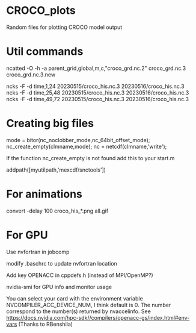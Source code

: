 # CROCO_plots
Random files for plotting CROCO model output

# Util commands
ncatted -O -h -a parent_grid,global,m,c,"croco_grd.nc.2" croco_grd.nc.3 croco_grd.nc.3.new


 ncks -F -d time,1,24 20230515/croco_his.nc.3 20230516/croco_his.nc.3
 ncks -F -d time,25,48 20230515/croco_his.nc.3 20230516/croco_his.nc.3
 ncks -F -d time,49,72 20230515/croco_his.nc.3 20230516/croco_his.nc.3

# Creating big files

mode = bitor(nc_noclobber_mode,nc_64bit_offset_mode); nc_create_empty(clmname,mode); nc = netcdf(clmname,'write');

If the function nc_create_empty is not found add this to your start.m

addpath([myutilpath,'mexcdf/snctools'])

# For animations

convert -delay 100 croco_his_*.png all.gif

# For GPU

Use nvfortran in jobcomp

modify .baschrc to update nvfortran location

Add key OPENACC in cppdefs.h (instead of MPI/OpenMP?)

nvidia-smi for GPU info and monitor usage

You can select your card with the environment variable NVCOMPILER_ACC_DEVICE_NUM, I think default is 0. The number correspond to the number(s) returned by nvaccelinfo. See https://docs.nvidia.com/hpc-sdk//compilers/openacc-gs/index.html#env-vars  (Thanks to RBenshila) 
